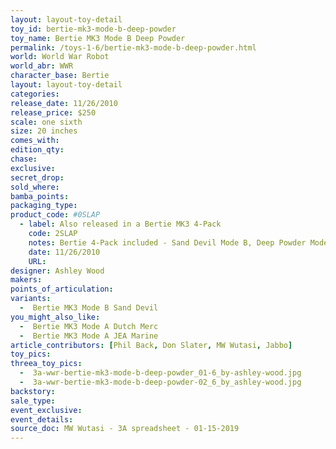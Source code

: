 ```yaml
---
layout: layout-toy-detail 
toy_id: bertie-mk3-mode-b-deep-powder
toy_name: Bertie MK3 Mode B Deep Powder
permalink: /toys-1-6/bertie-mk3-mode-b-deep-powder.html
world: World War Robot
world_abr: WWR
character_base: Bertie
layout: layout-toy-detail
categories: 
release_date: 11/26/2010
release_price: $250 
scale: one sixth
size: 20 inches
comes_with: 
edition_qty: 
chase: 
exclusive: 
secret_drop: 
sold_where: 
bamba_points: 
packaging_type: 
product_code: #0SLAP
  - label: Also released in a Bertie MK3 4-Pack
    code: 2SLAP
    notes: Bertie 4-Pack included - Sand Devil Mode B, Deep Powder Mode B, Dutch Merc Mode A, and JEA Mode A - @ $940
    date: 11/26/2010
    URL:
designer: Ashley Wood
makers: 
points_of_articulation: 
variants: 
  -  Bertie MK3 Mode B Sand Devil
you_might_also_like: 
  -  Bertie MK3 Mode A Dutch Merc
  -  Bertie MK3 Mode A JEA Marine
article_contributors: [Phil Back, Don Slater, MW Wutasi, Jabbo]
toy_pics: 
threea_toy_pics:
  -  3a-wwr-bertie-mk3-mode-b-deep-powder_01-6_by-ashley-wood.jpg
  -  3a-wwr-bertie-mk3-mode-b-deep-powder-02_6_by_ashley-wood.jpg
backstory: 
sale_type: 
event_exclusive: 
event_details: 
source_doc: MW Wutasi - 3A spreadsheet - 01-15-2019
---
```


